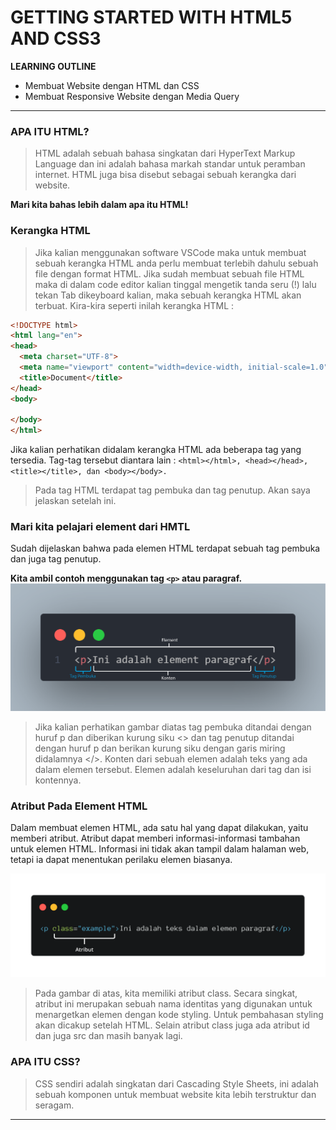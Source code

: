 # GETTING STARTED WITH HTML5 AND CSS3

**LEARNING OUTLINE**
* Membuat Website dengan HTML dan CSS
* Membuat Responsive Website dengan Media Query
---
### APA ITU HTML?
> HTML adalah sebuah bahasa singkatan dari HyperText Markup Language dan ini adalah bahasa markah standar untuk peramban internet.
> HTML juga bisa disebut sebagai sebuah kerangka dari website.

**Mari kita bahas lebih dalam apa itu HTML!**

### Kerangka HTML
> Jika kalian menggunakan software VSCode maka untuk membuat sebuah kerangka HTML anda perlu membuat terlebih dahulu sebuah file dengan format HTML. Jika sudah membuat sebuah file HTML maka di dalam code editor kalian tinggal mengetik tanda seru (!) lalu tekan Tab dikeyboard kalian, maka sebuah kerangka HTML akan terbuat. Kira-kira seperti inilah kerangka HTML :
```html
<!DOCTYPE html>
<html lang="en">
<head>
  <meta charset="UTF-8">
  <meta name="viewport" content="width=device-width, initial-scale=1.0">
  <title>Document</title>
</head>
<body>
  
</body>
</html>
```
Jika kalian perhatikan didalam kerangka HTML ada beberapa tag yang tersedia. Tag-tag tersebut diantara lain : ```<html></html>, <head></head>, <title></title>, dan <body></body>.```
> Pada tag HTML terdapat tag pembuka dan tag penutup. Akan saya jelaskan setelah ini.

### Mari kita pelajari element dari HMTL
Sudah dijelaskan bahwa pada elemen HTML terdapat sebuah tag pembuka dan juga tag penutup.

**Kita ambil contoh menggunakan tag ```<p>``` atau paragraf.**
![element](./img/element_paragraf.png)
> Jika kalian perhatikan gambar diatas tag pembuka ditandai dengan huruf p dan diberikan kurung siku <> dan tag penutup ditandai dengan huruf p dan berikan kurung siku dengan garis miring didalamnya </>. Konten dari sebuah elemen adalah teks yang ada dalam elemen tersebut. Elemen adalah keseluruhan dari tag dan isi kontennya.

### Atribut Pada Element HTML
Dalam membuat elemen HTML, ada satu hal yang dapat dilakukan, yaitu memberi atribut. Atribut dapat memberi informasi-informasi tambahan untuk elemen HTML. Informasi ini tidak akan tampil dalam halaman web, tetapi ia dapat menentukan perilaku elemen biasanya.

![atribut](./img/atribut_html.png)
> Pada gambar di atas, kita memiliki atribut class. Secara singkat, atribut ini merupakan sebuah nama identitas yang digunakan untuk menargetkan elemen dengan kode styling. Untuk pembahasan styling akan dicakup setelah HTML. Selain atribut class juga ada atribut id dan juga src dan masih banyak lagi.

### APA ITU CSS?
> CSS sendiri adalah singkatan dari Cascading Style Sheets, ini adalah sebuah komponen untuk membuat website kita lebih terstruktur dan seragam.
---
